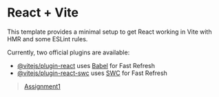 # React + Vite

This template provides a minimal setup to get React working in Vite with HMR and some ESLint rules.

Currently, two official plugins are available:

- [@vitejs/plugin-react](https://github.com/vitejs/vite-plugin-react/blob/main/packages/plugin-react/README.md) uses [Babel](https://babeljs.io/) for Fast Refresh
- [@vitejs/plugin-react-swc](https://github.com/vitejs/vite-plugin-react-swc) uses [SWC](https://swc.rs/) for Fast Refresh

<blockquote class="imgur-embed-pub" lang="en" data-id="a/Dc2JghH"  ><a href="//imgur.com/a/Dc2JghH">Assignment1</a></blockquote><script async src="//s.imgur.com/min/embed.js" charset="utf-8"></script>
